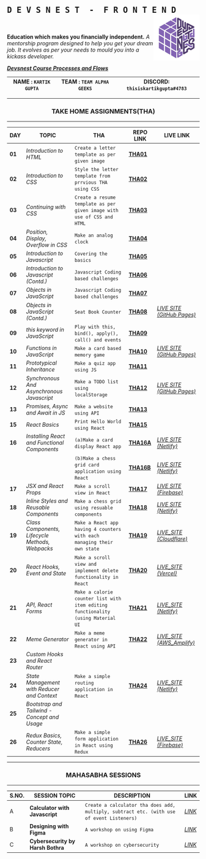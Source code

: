 <h2>
    <samp> D E V S N E S T &nbsp;-&nbsp; F R O N T E N D</samp>
    <img align="right" src="https://github.com/thisiskartikgupta/Devsnest-Frontend/blob/main/readme_files/logo_devsnest.png" alt="Devsnest doc" width="120px" />
</h2>
<br/>

__Education which makes you financially independent.__
_A mentorship program designed to help you get your dream job. It evolves as per your needs to mould you into a kickass developer._

__*[Devsnest Course Processes and Flows](https://www.notion.so/Devsnest-Course-Processes-and-Flows-5d14822666bd48e9ae601a241555b4c3)*__

NAME : ```KARTIK GUPTA``` | TEAM : ```TEAM ALPHA GEEKS``` | DISCORD: ```thisiskartikgupta#4783``` |
--- | --- | --- |

---

<h3 align="center">
    <strong>TAKE HOME ASSIGNMENTS(THA)</strong>
</h3>

---

| __DAY__ | __TOPIC__ | __THA__ | __REPO LINK__ | __LIVE LINK__ |
| --- | --- | --- | --- | --- |
**01** | _Introduction to HTML_ | ```Create a letter template as per given image``` | [**THA01**](https://github.com/thisiskartikgupta/Devsnest-Frontend/tree/main/Day%2001%20-%20Introduction%20to%20HTML) |
**02** | _Introduction to CSS_ | ```Style the letter template from prrvious THA using CSS``` | [**THA02**](https://github.com/thisiskartikgupta/Devsnest-Frontend/blob/main/Day%2002%20-%20Introduction%20to%20CSS) |
**03** | _Continuing with CSS_ | ```Create a resume template as per given image with use of CSS and HTML``` | [**THA03**](https://github.com/thisiskartikgupta/Devsnest-Frontend/tree/main/Day%2003%20-%20Continuing%20with%20CSS) |
**04** | _Position, Display, Overflow in CSS_ | ```Make an analog clock``` | [**THA04**](https://github.com/thisiskartikgupta/Devsnest-Frontend/tree/main/Day%2004%20-%20Position%2C%20Display%2C%20Overflow) |
**05** | _Introduction to Javascript_ | ```Covering the basics``` | [**THA05**](https://github.com/thisiskartikgupta/Devsnest-Frontend/tree/main/Day%2005%20-%20Introduction%20to%20Javascript) |
**06** | _Introduction to Javascript (Contd.)_ | ```Javascript Coding based challenges``` | [**THA06**](https://github.com/thisiskartikgupta/Devsnest-Frontend/tree/main/Day%2006%20-%20Introduction%20to%20Javascript) |
**07** | _Objects in JavaScript_ | ```Javascript Coding based challenges``` | [**THA07**](https://github.com/thisiskartikgupta/Devsnest-Frontend/tree/main/Day%2007%20-%20Objects%20in%20Javascript) |
**08** | _Objects in JavaScript (Contd.)_ | ```Seat Book Counter``` | [**THA08**](https://github.com/thisiskartikgupta/Devsnest-Frontend/tree/main/Day%2008%20-%20Objects%20in%20Javascript%20(Contd.)/THA) | [*LIVE SITE (GitHub Pages)*](https://thisiskartikgupta.github.io/Seat-Book-Count-JS/)
**09** | _this keyword in JavaScript_ | ```Play with this, bind(), apply(), call() and events``` | [**THA09**](https://github.com/thisiskartikgupta/Devsnest-Frontend/tree/main/Day%2009%20-%20JavaScript%20this%20keyword) |
**10** | _Functions in JavaScript_ | ```Make a card based memory game``` | [**THA10**](https://github.com/thisiskartikgupta/MEMCARDS) |[_LIVE SITE (GitHub Pages)_](https://thisiskartikgupta.github.io/MEMCARDS/)
**11** | _Prototypical Inheritance_ | ```Make a quiz app using JS``` | [**THA11**](https://github.com/thisiskartikgupta/Devsnest-Frontend/tree/main/Day%2011%20-%20Prototypical%20Inheritance%20in%20JS/Side%20Notes) |
**12** | _Synchronous And Asynchronous Javascript_ | ```Make a TODO list using localStorage``` | [**THA12**](https://github.com/thisiskartikgupta/TODO-Lets-Do) | [_LIVE SITE (GitHub Pages)_](https://thisiskartikgupta.github.io/TODO-Lets-Do/)
**13** | _Promises, Async and Await in JS_ | ```Make a website using API``` | [**THA13**](https://github.com/thisiskartikgupta/Devsnest-Frontend/tree/main/Day%2013%20-%20Promises%20%2C%20Async%20and%20Await%20in%20Javascript) |
**15** | _React Basics_ | ```Print Hello World using React``` | [**THA15**](https://github.com/thisiskartikgupta/Devsnest-Frontend/tree/main/Day%2015%20-%20React%20Basics/THA) | 
**16** | _Installing React and Functional Components_ | ```(a)Make a card display React app ``` | [**THA16A**](https://github.com/thisiskartikgupta/Devsnest-Frontend/tree/main/Day%2016%20-%20Installing%20React%20and%20Functional%20Components/THA/react-cards) | [_LIVE SITE (Netlify)_](https://thisiskartikgupta-react-cards.netlify.app/)
| | | ```(b)Make a chess grid card application using React``` | [**THA16B**](https://github.com/thisiskartikgupta/Devsnest-Frontend/tree/main/Day%2016%20-%20Installing%20React%20and%20Functional%20Components/THA2/react-chess-grid) | [_LIVE SITE (Netlify)_](https://react-chess-grid-thisiskartikgupta.netlify.app/)
**17** | _JSX and React Props_ | ```Make a scroll view in React``` | [**THA17**](https://github.com/thisiskartikgupta/Devsnest-Frontend/tree/main/Day%2017%20-%20JSX%20and%20React%20Props/THA/react-scroll-view) | [_LIVE SITE (Firebase)_](https://thisiskartikgupta-scrollview.web.app/)
**18** | _Inline Styles and Reusable Components_ | ```Make a chess grid using resuable components``` | [**THA18**](https://github.com/thisiskartikgupta/Devsnest-Frontend/tree/main/Day%2018%20-%20Inline%20Styles%20and%20Reusable%20Components/THA/chess-grid-2) | [_LIVE SITE (Netlify)_](https://chess-grid-2-tikg.netlify.app/)
**19** | _Class Components, Lifecycle Methods, Webpacks_ | ```Make a React app having 4 counters with each managing their own state``` | [**THA19**](https://github.com/thisiskartikgupta/Devsnest-Frontend/tree/main/Day%2019%20-%20Class%20Components%2C%20Lifecycle%20Methods%20and%20%20Webpacks/THA) | [_LIVE_SITE (Cloudflare)_](https://four-counters.thisiskartikgupta.workers.dev/)
**20** | _React Hooks, Event and State_ | ```Make a scroll view and implement delete functionality in React``` | [**THA20**](https://github.com/thisiskartikgupta/Devsnest-Frontend/tree/main/Day%2020%20-%20React%20Hooks%2C%20Event%20and%20States/THA) | [_LIVE_SITE (Vercel)_](https://thisiskartikgupta-scroll-view-2.vercel.app/)
**21** | _API, React Forms_ | ```Make a calorie counter list with item editing functionality (using Material UI``` | [**THA21**](https://github.com/thisiskartikgupta/Devsnest-Frontend/tree/main/Day%2021%20-%20API%2C%20React%20Forms/THA/) | [_LIVE_SITE (Netlify)_](https://todo-2-thisiskartikgupta.netlify.app/)
**22** | _Meme Generator_ | ```Make a meme generator in React using API ``` | [**THA22**](https://github.com/thisiskartikgupta/meme-gen) | [_LIVE_SITE (AWS_Amplify)_](https://main.dxq2h6n100wda.amplifyapp.com/)
**23** | _Custom Hooks and React Router_ | | | |
**24** | _State Management with Reducer and Context_ | ```Make a simple routing application in React``` | [**THA24**](https://github.com/thisiskartikgupta/Devsnest-Frontend/tree/main/Day%2024%20-%20State%20Management%20with%20Context%20and%20Reducer/THA/tha24-react-routing) | [_LIVE_SITE (Netlify)_](https://basic-routing-thisiskartikgupta.netlify.app/)
**25** | _Bootstrap and Tailwind - Concept and Usage_ | | | |    
**26** | _Redux Basics, Counter State, Reducers_ | ```Make a simple form application in React using Redux``` | [**THA26**](https://github.com/thisiskartikgupta/Devsnest-Frontend/tree/main/Day%2026%20-%20Redux%20Basics%2C%20Counter%20State%2C%20Reducers/THA/tha26-redux-form-react) | [_LIVE_SITE (Firebase)_](https://thisiskartikgupta-tha26-redux.web.app/)

---

<h3 align="center">
    <strong>MAHASABHA SESSIONS</strong>
</h3>

---

| __S.NO.__| __SESSION TOPIC__ | __DESCRIPTION__ |__LINK__ |
| --- | --- | --- | --- |
| A | __Calculator with Javascript__ | ```Create a calculator tha does add, multiply, subtract etc. (with use of event Listeners)``` |[_LINK_](https://github.com/thisiskartikgupta/Devsnest-Frontend/tree/main/0.%20Miscellaneous/Mahasabha%20VC%20Work/01.%20Calculator)
| B | __Designing with Figma__ | ```A workshop on using Figma``` | [_LINK_](https://github.com/thisiskartikgupta/Devsnest-Frontend/tree/main/0.%20Miscellaneous/Mahasabha%20VC%20Work/03.%20Design%20and%20Figma)
| C | __Cybersecurity by Harsh Bothra__ | ```A workshop on cybersecurity``` | [_LINK_](https://github.com/thisiskartikgupta/Devsnest-Frontend/tree/main/0.%20Miscellaneous/Mahasabha%20VC%20Work/04.%20Cybersecurity%20by%20Harsh%20Bothra)
